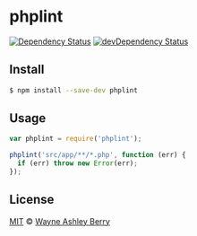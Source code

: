 # phplint

[![Dependency Status](https://david-dm.org/wayneashleyberry/node-phplint/status.png?theme=shields.io)](https://david-dm.org/wayneashleyberry/node-phplint#info=dependencies)
[![devDependency Status](https://david-dm.org/wayneashleyberry/node-phplint/dev-status.png?theme=shields.io)](https://david-dm.org/wayneashleyberry/node-phplint#info=devDependencies)


## Install

```sh
$ npm install --save-dev phplint
```

## Usage

```js
var phplint = require('phplint');

phplint('src/app/**/*.php', function (err) {
  if (err) throw new Error(err);
});
```

## License

[MIT](http://opensource.org/licenses/MIT) © [Wayne Ashley Berry](https://twitter.com/waynethebrain)
